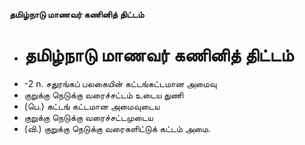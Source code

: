 **தமிழ்நாடு மாணவர் கணினித் திட்டம்**
- # தமிழ்நாடு மாணவர் கணினித் திட்டம்
- -2 n. சதுரங்கப் பலகையின் கட்டங்கட்டமான அமைவு
- குறுக்கு நெடுக்கு வரைச்சட்டம் உடைய துணி
- (பெ.) கட்டங் கட்டமான அமைவுடைய
- குறுக்கு நெடுக்கு வரைச்சட்டமுடைய
- (வி.) குறுக்கு நெடுக்கு வரைகளிட்டுக் கட்டம் அமை.

